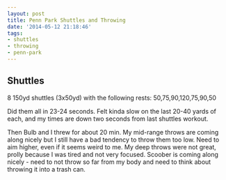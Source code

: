 ```yaml
---
layout: post
title: Penn Park Shuttles and Throwing
date: '2014-05-12 21:18:46'
tags:
- shuttles
- throwing
- penn-park
---
```


## Shuttles

8 150yd shuttles (3x50yd) with the following rests: 50,75,90,120,75,90,50

Did them all in 23-24 seconds. Felt kinda slow on the last 20-40 yards of each, and my times are down two seconds from last shuttles workout.

Then Bulb and I threw for about 20 min. My mid-range throws are coming along nicely but I still have a bad tendency to throw them too low. Need to aim higher, even if it seems weird to me. My deep throws were not great, prolly because I was tired and not very focused. Scoober is coming along nicely - need to not throw so far from my body and need to think about throwing it into a trash can.

